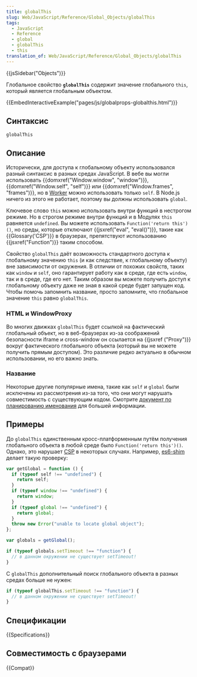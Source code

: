 ```yaml
---
title: globalThis
slug: Web/JavaScript/Reference/Global_Objects/globalThis
tags:
  - JavaScript
  - Reference
  - global
  - globalThis
  - this
translation_of: Web/JavaScript/Reference/Global_Objects/globalThis
---
```


{{jsSidebar("Objects")}}

Глобальное свойство **`globalThis`** содержит значение глобального `this`, который является глобальным объектом.

{{EmbedInteractiveExample("pages/js/globalprops-globalthis.html")}}

## Синтаксис

```
globalThis
```

## Описание

Исторически, для доступа к глобальному объекту использовался разный синтаксис в разных средах JavaScript. В вебе вы могли использовать {{domxref("Window.window", "window")}}, {{domxref("Window.self", "self")}} или {{domxref("Window.frames", "frames")}}, но в [Worker](/ru/docs/Web/API/Worker) можно использовать только `self`. В Node.js ничего из этого не работает, поэтому вы должны использовать `global`.

Ключевое слово `this` можно использовать внутри функций в нестрогом режиме. Но в строгом режиме внутри функций и в Модулях `this` равняется `undefined`. Вы можете использовать `Function('return this')()`, но среды, которые отключают {{jsxref("eval", "eval()")}}, такие как {{Glossary('CSP')}} в браузерах, препятствуют использованию {{jsxref("Function")}} таким способом.

Свойство `globalThis` даёт возможность стандартного доступа к глобальному значению `this` (и как следствие, к глобальному объекту) вне зависимости от окружения. В отличии от похожих свойств, таких как `window` и `self`, оно гарантирует работу как в среде, где есть `window`, так и в среде, где его нет. Таким образом вы можете получить доступ к глобальному объекту даже не зная в какой среде будет запущен код. Чтобы помочь запомнить название, просто запомните, что глобальное значение `this` равно `globalThis`.

### HTML и WindowProxy

Во многих движках `globalThis` будет ссылкой на фактический глобальный объект, но в веб-браузерах из-за соображений безопасности iframe и cross-window он ссылается на {{jsxref ("Proxy")}} вокруг фактического глобального объекта (который вы не можете получить прямым доступом). Это различие редко актуально в обычном использовании, но его важно знать.

### Название

Некоторые другие популярные имена, такие как `self` и `global` были исключены из рассмотрения из-за того, что они могут нарушать совместимость с существующим кодом. Смотрите [документ по планированию именования](https://github.com/tc39/proposal-global/blob/master/NAMING.md) для большей информации.

## Примеры

До `globalThis` единственным кросс-платформенным путём получения глобального объекта в любой среде было `Function('return this')()`. Однако, это нарушает [CSP](/ru/docs/Web/HTTP/CSP) в некоторых случаях. Например, [es6-shim](https://github.com/paulmillr/es6-shim) делает такую проверку:

```js
var getGlobal = function () {
  if (typeof self !== "undefined") {
    return self;
  }
  if (typeof window !== "undefined") {
    return window;
  }
  if (typeof global !== "undefined") {
    return global;
  }
  throw new Error("unable to locate global object");
};

var globals = getGlobal();

if (typeof globals.setTimeout !== "function") {
  // в данном окружении не существует setTimeout!
}
```

С `globalThis` дополнительный поиск глобального объекта в разных средах больше не нужен:

```js
if (typeof globalThis.setTimeout !== "function") {
  // в данном окружении не существует setTimeout!
}
```

## Спецификации

{{Specifications}}

## Совместимость с браузерами

{{Compat}}
